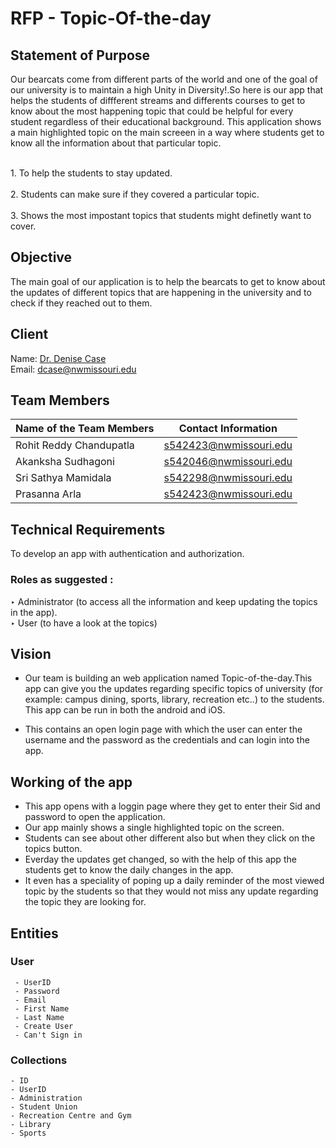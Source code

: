 # RFP - Topic-Of-the-day 
## Statement of Purpose

<p>Our bearcats come from different parts of the world and one of the goal of our university is to maintain a high Unity in Diversity!.So here is our app that helps the students of diffferent streams and differents courses to get to know about the most happening topic that could be helpful for every student regardless of their educational background. This application shows a main highlighted topic on the main screeen in a way where students get to know all the information about that particular topic.
</p>
    <br>1. To help the students to stay updated.</br>
    <br>2. Students can make sure if they covered a particular topic.</br>
    <br>3. Shows the most impostant topics that students might definetly want to cover.</br>

 ## Objective 
<p>
The main goal of our application is to help the bearcats to get to  know about the updates of different topics that are happening in the university and to check  if they reached out to them.</p>

## Client
 Name: [Dr. Denise Case](https://github.com/denisecase)
 <br>Email: dcase@nwmissouri.edu</br>

## Team Members

 | Name of the Team Members | Contact Information |
 | -------------------------|-------------------- |
 | Rohit Reddy Chandupatla  | s542423@nwmissouri.edu |
 | Akanksha Sudhagoni | s542046@nwmissouri.edu |
 | Sri Sathya Mamidala | s542298@nwmissouri.edu |
 | Prasanna Arla | s542423@nwmissouri.edu |
 
## Technical Requirements
To develop an app with authentication and authorization. <br/>

### Roles as suggested :

‣ Administrator (to access all the information and keep updating the topics in the app).<br/>
‣ User (to have a look at the topics)<br/>


## Vision

* Our team is building an web application named Topic-of-the-day.This app can give you the updates regarding specific topics of university (for example: campus dining, sports, library, recreation etc..) to the students. This app can be run in both the android and iOS.  

* This contains an open login page with which the user can enter the  username and the password as the credentials  and can login into the app. 

## Working of the app

 * This app opens with a loggin page where they get to enter their Sid and password to open the application.
 *  Our app mainly shows a single highlighted topic on the screen.
 *  Students can see about other different also but when they click on the topics button. 
 * Everday the updates get changed, so with the help of this app the students get to know the daily changes in the app.
 * It even has a speciality of poping up a daily reminder of the most viewed topic by the students so that they would not miss any update regarding the topic they are looking for.

 ## Entities

 ### User
     - UserID
     - Password
     - Email 
     - First Name
     - Last Name
     - Create User
     - Can't Sign in 

  ### Collections
    - ID
    - UserID
    - Administration
    - Student Union
    - Recreation Centre and Gym 
    - Library
    - Sports